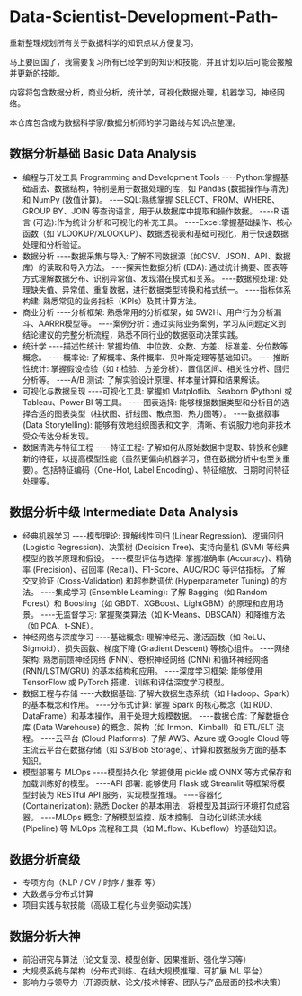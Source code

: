 # Data-Scientist-Development-Path-
重新整理规划所有关于数据科学的知识点以方便复习。


马上要回国了，我需要复习所有已经学到的知识和技能，并且计划以后可能会接触并更新的技能。

内容将包含数据分析，商业分析，统计学，可视化数据处理，机器学习，神经网络。

本仓库包含成为数据科学家/数据分析师的学习路线与知识点整理。


## 数据分析基础 Basic Data Analysis
- 编程与开发工具 Programming and Development Tools
  ----Python:掌握基础语法、数据结构，特别是用于数据处理的库，如 Pandas (数据操作与清洗) 和 NumPy (数值计算)。
  ----SQL:熟练掌握 SELECT、FROM、WHERE、GROUP BY、JOIN 等查询语言，用于从数据库中提取和操作数据。
  ----R 语言 (可选):作为统计分析和可视化的补充工具。
  ----Excel:掌握基础操作、核心函数（如 VLOOKUP/XLOOKUP）、数据透视表和基础可视化，用于快速数据处理和分析验证。
- 数据分析
  ----数据采集与导入: 了解不同数据源（如CSV、JSON、API、数据库）的读取和导入方法。
  ----探索性数据分析 (EDA): 通过统计摘要、图表等方式理解数据分布、识别异常值、发现潜在模式和关系。
  ----数据预处理: 处理缺失值、异常值、重复数据，进行数据类型转换和格式统一。
  ----指标体系构建: 熟悉常见的业务指标（KPIs）及其计算方法。
- 商业分析
  ----分析框架: 熟悉常用的分析框架，如 5W2H、用户行为分析漏斗、AARRR模型等。
  ----案例分析：通过实际业务案例，学习从问题定义到结论建议的完整分析流程，熟悉不同行业的数据驱动决策实践。
- 统计学
  ----描述性统计: 掌握均值、中位数、众数、方差、标准差、分位数等概念。
  ----概率论: 了解概率、条件概率、贝叶斯定理等基础知识。
  ----推断性统计: 掌握假设检验（如 $t$ 检验、方差分析）、置信区间、相关性分析、回归分析等。
  ----A/B 测试: 了解实验设计原理、样本量计算和结果解读。
- 可视化与数据呈现
  ----可视化工具: 掌握如 Matplotlib、Seaborn (Python) 或 Tableau、Power BI 等工具。
  ----图表选择: 能够根据数据类型和分析目的选择合适的图表类型（柱状图、折线图、散点图、热力图等）。
  ----数据叙事 (Data Storytelling): 能够有效地组织图表和文字，清晰、有说服力地向非技术受众传达分析发现。
- 数据清洗与特征工程
  ----特征工程: 了解如何从原始数据中提取、转换和创建新的特征，以提高模型性能（虽然更偏向机器学习，但在数据分析中也至关重要）。包括特征编码（One-Hot, Label Encoding）、特征缩放、日期时间特征处理等。
  
## 数据分析中级 Intermediate Data Analysis
- 经典机器学习
  ----模型理论: 理解线性回归 (Linear Regression)、逻辑回归 (Logistic Regression)、决策树 (Decision Tree)、支持向量机 (SVM) 等经典模型的数学原理和假设。
  ----模型评估与选择: 掌握准确率 (Accuracy)、精确率 (Precision)、召回率 (Recall)、F1-Score、AUC/ROC 等评估指标，了解交叉验证 (Cross-Validation) 和超参数调优 (Hyperparameter Tuning) 的方法。
  ----集成学习 (Ensemble Learning): 了解 Bagging（如 Random Forest）和 Boosting（如 GBDT、XGBoost、LightGBM）的原理和应用场景。
  ----无监督学习: 掌握聚类算法（如 K-Means、DBSCAN）和降维方法（如 PCA、t-SNE）。
- 神经网络与深度学习
  ----基础概念: 理解神经元、激活函数（如 ReLU、Sigmoid）、损失函数、梯度下降 (Gradient Descent) 等核心组件。
  ----网络架构: 熟悉前馈神经网络 (FNN)、卷积神经网络 (CNN) 和循环神经网络 (RNN/LSTM/GRU) 的基本结构和应用。
  ----深度学习框架: 能够使用 TensorFlow 或 PyTorch 搭建、训练和评估深度学习模型。
- 数据工程与存储
  ----大数据基础: 了解大数据生态系统（如 Hadoop、Spark）的基本概念和作用。
  ----分布式计算: 掌握 Spark 的核心概念（如 RDD、DataFrame）和基本操作，用于处理大规模数据。
  ----数据仓库: 了解数据仓库 (Data Warehouse) 的概念、架构（如 Inmon、Kimball）和 ETL/ELT 流程。
  ----云平台 (Cloud Platforms): 了解 AWS、Azure 或 Google Cloud 等主流云平台在数据存储（如 S3/Blob Storage）、计算和数据服务方面的基本知识。
- 模型部署与 MLOps
  ----模型持久化: 掌握使用 pickle 或 ONNX 等方式保存和加载训练好的模型。
  ----API 部署: 能够使用 Flask 或 Streamlit 等框架将模型封装为 RESTful API 服务，实现模型推理。
  ----容器化 (Containerization): 熟悉 Docker 的基本用法，将模型及其运行环境打包成容器。
  ----MLOps 概念: 了解模型监控、版本控制、自动化训练流水线 (Pipeline) 等 MLOps 流程和工具（如 MLflow、Kubeflow）的基础知识。
## 数据分析高级
- 专项方向（NLP / CV / 时序 / 推荐 等）
- 大数据与分布式计算
- 项目实践与软技能（高级工程化与业务驱动实践）

## 数据分析大神
- 前沿研究与算法（论文复现、模型创新、因果推断、强化学习等）
- 大规模系统与架构（分布式训练、在线大规模推理、可扩展 ML 平台）
- 影响力与领导力（开源贡献、论文/技术博客、团队与产品层面的技术决策）
